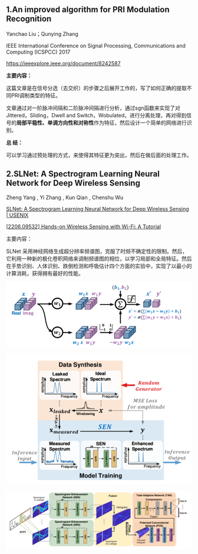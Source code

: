 ## 1.**An improved algorithm for PRI Modulation Recognition**

Yanchao Liu；Qunying Zhang

IEEE International Conference on Signal Processing, Communications and Computing (ICSPCC)    2017

https://ieeexplore.ieee.org/document/8242587

**主要内容：**

这篇文章是在信号分选（去交织）的步骤之后展开工作的，写了如何正确的提取不同PRI调制类型的特征。

文章通过对一阶脉冲间隔和二阶脉冲间隔进行分析，通过sgn函数来实现了对Jittered，Sliding，Dwell and Switch，Wobulated，进行分离处理，再对得到信号的**局部平稳性、单调方向性和对称性**作为特征，然后设计一个简单的网络进行识别。

**总 结：**

可以学习通过预处理的方式，来使得其特征更为突出，然后在做后面的处理工作。

## **2.SLNet: A Spectrogram Learning Neural Network for** **Deep Wireless Sensing**

Zheng Yang , Yi Zhang , Kun Qian , Chenshu Wu

[SLNet: A Spectrogram Learning Neural Network for Deep Wireless Sensing | USENIX](https://www.usenix.org/conference/nsdi23/presentation/yang-zheng)

[[2206.09532\] Hands-on Wireless Sensing with Wi-Fi: A Tutorial](https://arxiv.org/abs/2206.09532)

主要内容：

SLNet 采用神经网络生成超分辨率频谱图，克服了时频不确定性的限制。然后，它利用一种新的极化卷积网络来调制频谱图的相位，以学习局部和全局特征。然后在手势识别、人体识别、跌倒检测和呼吸估计四个方面的实验中，实现了以最小的计算消耗，获得拥有最好的性能。

![{B795FC00-19EE-4EED-AC4F-D0ACB42B1742}](images/%7BB795FC00-19EE-4EED-AC4F-D0ACB42B1742%7D.png)

![{0CB11767-4E2A-4547-BBFC-C7B6044953CF}](images/%7B0CB11767-4E2A-4547-BBFC-C7B6044953CF%7D.png)

![{FC23838E-A21E-49CE-A53C-EE90079DE5BD}](images/%7BFC23838E-A21E-49CE-A53C-EE90079DE5BD%7D.png)

